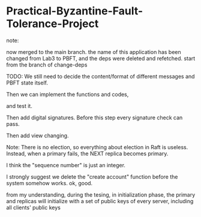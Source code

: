 # Practical-Byzantine-Fault-Tolerance-Project

note:

now merged to the main branch. the name of this application has been changed from Lab3 to PBFT, and the deps were deleted and refetched.
start from the branch of change-deps

TODO: We still need to decide the content/format of different messages and PBFT state itself.

Then we can implement the functions and codes,

and test it.

Then add digital signatures. Before this step every signature check can pass.

Then add view changing.

Note: There is no election, so everything about election in Raft is useless. Instead, when a primary fails, the NEXT
replica becomes primary.

I think the "sequence number" is just an integer.

I strongly suggest we delete the "create account" function before the system somehow works. ok, good.

from my understanding, during the tesing, in initialization phase, the primary and replicas will initialize with a set of public keys of every server, including all clients' public keys 